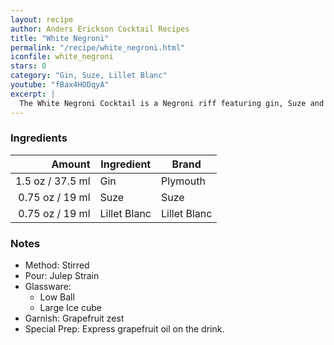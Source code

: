 ```yaml
---
layout: recipe
author: Anders Erickson Cocktail Recipes
title: "White Negroni"
permalink: "/recipe/white_negroni.html"
iconfile: white_negroni
stars: 0
category: "Gin, Suze, Lillet Blanc"
youtube: "fBax4HODqyA"
excerpt: |
  The White Negroni Cocktail is a Negroni riff featuring gin, Suze and Lillet Blanc. It’s light, bittersweet and floral.
---
```


### Ingredients

|  Amount | Ingredient   | Brand        |
| ------: | ------------ | ------------ |
|  1.5 oz / 37.5 ml | Gin          | Plymouth     |
| 0.75 oz / 19 ml | Suze         | Suze         |
| 0.75 oz / 19 ml | Lillet Blanc | Lillet Blanc |

### Notes

- Method: Stirred
- Pour: Julep Strain
- Glassware:
    - Low Ball
    - Large Ice cube
- Garnish: Grapefruit zest
- Special Prep: Express grapefruit oil on the drink.
